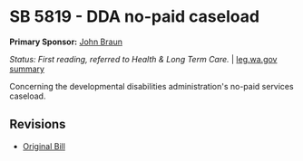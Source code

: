 # SB 5819 - DDA no-paid caseload
**Primary Sponsor:** [John Braun](/person/leg/john.braun.md)

*Status: First reading, referred to Health & Long Term Care.* | [leg.wa.gov summary](https://app.leg.wa.gov/billsummary?BillNumber=5819&Year=2021)

Concerning the developmental disabilities administration's no-paid services caseload.

## Revisions
* [Original Bill](1/)
